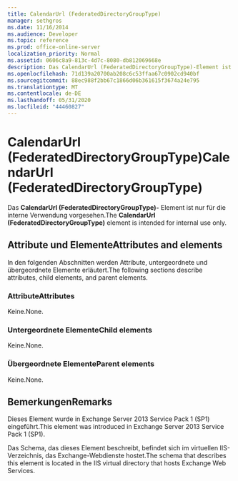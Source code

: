 ```yaml
---
title: CalendarUrl (FederatedDirectoryGroupType)
manager: sethgros
ms.date: 11/16/2014
ms.audience: Developer
ms.topic: reference
ms.prod: office-online-server
localization_priority: Normal
ms.assetid: 0606c8a9-813c-4d7c-8080-db812069668e
description: Das CalendarUrl (FederatedDirectoryGroupType)-Element ist nur für die interne Verwendung vorgesehen.
ms.openlocfilehash: 71d139a20700ab208c6c53ffaa67c0902cd940bf
ms.sourcegitcommit: 88ec988f2bb67c1866d06b361615f3674a24e795
ms.translationtype: MT
ms.contentlocale: de-DE
ms.lasthandoff: 05/31/2020
ms.locfileid: "44460827"
---
```

# <a name="calendarurl-federateddirectorygrouptype"></a><span data-ttu-id="1c96d-103">CalendarUrl (FederatedDirectoryGroupType)</span><span class="sxs-lookup"><span data-stu-id="1c96d-103">CalendarUrl (FederatedDirectoryGroupType)</span></span>

<span data-ttu-id="1c96d-104">Das **CalendarUrl (FederatedDirectoryGroupType)-** Element ist nur für die interne Verwendung vorgesehen.</span><span class="sxs-lookup"><span data-stu-id="1c96d-104">The **CalendarUrl (FederatedDirectoryGroupType)** element is intended for internal use only.</span></span> 

## <a name="attributes-and-elements"></a><span data-ttu-id="1c96d-105">Attribute und Elemente</span><span class="sxs-lookup"><span data-stu-id="1c96d-105">Attributes and elements</span></span>

<span data-ttu-id="1c96d-106">In den folgenden Abschnitten werden Attribute, untergeordnete und übergeordnete Elemente erläutert.</span><span class="sxs-lookup"><span data-stu-id="1c96d-106">The following sections describe attributes, child elements, and parent elements.</span></span>
  
### <a name="attributes"></a><span data-ttu-id="1c96d-107">Attribute</span><span class="sxs-lookup"><span data-stu-id="1c96d-107">Attributes</span></span>

<span data-ttu-id="1c96d-108">Keine.</span><span class="sxs-lookup"><span data-stu-id="1c96d-108">None.</span></span>
  
### <a name="child-elements"></a><span data-ttu-id="1c96d-109">Untergeordnete Elemente</span><span class="sxs-lookup"><span data-stu-id="1c96d-109">Child elements</span></span>

<span data-ttu-id="1c96d-110">Keine.</span><span class="sxs-lookup"><span data-stu-id="1c96d-110">None.</span></span>
  
### <a name="parent-elements"></a><span data-ttu-id="1c96d-111">Übergeordnete Elemente</span><span class="sxs-lookup"><span data-stu-id="1c96d-111">Parent elements</span></span>

<span data-ttu-id="1c96d-112">Keine.</span><span class="sxs-lookup"><span data-stu-id="1c96d-112">None.</span></span>
  
## <a name="remarks"></a><span data-ttu-id="1c96d-113">Bemerkungen</span><span class="sxs-lookup"><span data-stu-id="1c96d-113">Remarks</span></span>

<span data-ttu-id="1c96d-114">Dieses Element wurde in Exchange Server 2013 Service Pack 1 (SP1) eingeführt.</span><span class="sxs-lookup"><span data-stu-id="1c96d-114">This element was introduced in Exchange Server 2013 Service Pack 1 (SP1).</span></span>
  
<span data-ttu-id="1c96d-115">Das Schema, das dieses Element beschreibt, befindet sich im virtuellen IIS-Verzeichnis, das Exchange-Webdienste hostet.</span><span class="sxs-lookup"><span data-stu-id="1c96d-115">The schema that describes this element is located in the IIS virtual directory that hosts Exchange Web Services.</span></span>
  

